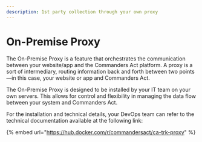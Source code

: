 ```yaml
---
description: 1st party collection through your own proxy
---
```


# On-Premise Proxy

The On-Premise Proxy is a feature that orchestrates the communication between your website/app and the Commanders Act platform. A proxy is a sort of intermediary, routing information back and forth between two points—in this case, your website or app and Commanders Act.

The On-Premise Proxy is designed to be installed by your IT team on your own servers. This allows for control and flexibility in managing the data flow between your system and Commanders Act.

For the installation and technical details, your DevOps team can refer to the technical documentation available at the following link:

{% embed url="https://hub.docker.com/r/commandersact/ca-trk-proxy" %}
